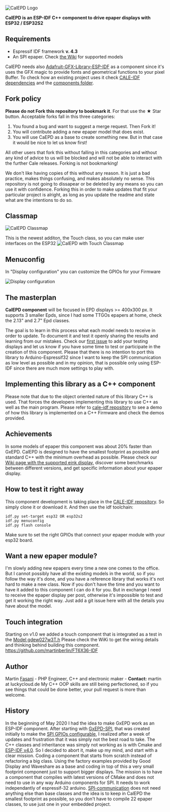 ![CalEPD Logo](/assets/CalEPD-logo.svg)

**CalEPD is an ESP-IDF C++ component to drive epaper displays with ESP32 / ESP32S2**

## Requirements

* Espressif IDF framework **v. 4.3**
* An SPI epaper. Check [the Wiki](https://github.com/martinberlin/cale-idf/wiki) for supported models

CalEPD needs also [Adafruit-GFX-Library-ESP-IDF](https://github.com/martinberlin/Adafruit-GFX-Library-ESP-IDF) as a component since it's uses the GFX magic to provide fonts and geometrical functions to your pixel Buffer.
To check how an existing project uses it check [CALE-IDF dependencies](https://github.com/martinberlin/cale-idf/network/dependencies) and the [components folder](https://github.com/martinberlin/cale-idf/tree/master/components).

## Fork policy

**Please do not Fork this repository to bookmark it**. For that use the ★ Star button. Acceptable forks fall in this three categories:

1. You found a bug and want to suggest a merge request. Then Fork it!
2. You will contribute adding a new epaper model that does exist.
3. You will use CaEPD as a base to create something new. But in that case it would be nice to let us know first!

All other users that fork this without falling in this categories and without any kind of advice to us will be blocked and will not be able to interact with the further Cale releases. Forking is not bookmarking!

We don't like having copies of this without any reason. It is just a bad practice, makes things confusing, and makes absolutely no sense. This repository is not going to dissapear or be deleted by any means so you can use it with confidence.
Forking this in order to make updates that fit your particular project is alright, as long as you update the readme and state what are the intentions to do so.

## Classmap 

![CalEPD Classmap](/assets/CalEPD_flow.svg)

This is the newest additon, the Touch class, so you can make user interfaces on the ESP32
![CalEPD with Touch Classmap](/assets/CalEPD_touch.svg)

## Menuconfig

In "Display configuration" you can customize the GPIOs for your Firmware

![Display configuration](/assets/menuconfig-display.png)

## The masterplan

**CalEPD component** will be focused in EPD displays >= 400x300 px. It supports 3 smaller Epds, since I had some TTGOs epapers at home, check the 2.13" and 2.7" Epd classes.

The goal is to learn in this process what each model needs to receive in order to update. To document it and test it openly sharing the results and learning from our mistakes.
Check our [first issue](https://github.com/martinberlin/CalEPD/issues/1) to add your testing displays and let us know if you have some time to test or participate in the creation of this component.
Please that there is no intention to port this library to Arduino-Espressif32 since I want to keep the SPI communication as low level as possible and in my opinion, that is possible only using ESP-IDF since there are much more settings to play with. 

## Implementing this library as a C++ component

Please note that due to the object oriented nature of this library C++ is used. That forces the developers implementing this library to use C++ as well as the main program. Please refer to [cale-idf repository](https://github.com/martinberlin/cale-idf) to see a demo of how this library is implemented on a C++ Firmware and check the demos provided.

## Achievements

In some models of epaper this component was about 20% faster than GxEPD. CalEPD is designed to have the smallest footprint as possible and standard C++ with the minimum overhead as possible.
Please check our [Wiki page with the supported eink display](https://github.com/martinberlin/cale-idf/wiki), discover some benchmarks between different versions, and get specific information about your epaper display.

## How to test it right away

This component development is taking place in the [CALE-IDF repository](https://github.com/martinberlin/cale-idf). So simply clone it or download it. And then use the idf toolchain: 

    idf.py set-target esp32 OR esp32s2
    idf.py menuconfig
    idf.py flash console

Make sure to set the right GPIOs that connect your epaper module with your esp32 board. 

## Want a new epaper module?

I'm slowly adding new epapers every time a new one comes to the office. But I cannot possibly have all the existing models in the world, so if you follow the way it's done, and you have a reference library that works it's not hard to make a new class. 
Now if you don't have the time and you want to have it added to this component I can do it for you. But in exchange I need to receive the epaper display per post, otherwise it's impossible to test and get it working the right way. Just add a git issue here with all the details you have about the model.

## Touch integration

Starting on v1.0 we added a touch component that is integrated as a test in the [Model gdew027w3T.h](https://github.com/martinberlin/cale-idf/wiki/Model-gdew027w3T.h-(Touch)) 
Please check the WiKi to get the wiring details and thinking behind building this component. 
https://github.com/martinberlin/FT6X36-IDF


## Author

Martin [Fasani](https://fasani.de) - PHP Engineer, C++ and electronic maker - **Contact:** martin at luckycloud.de
My C++ OOP skills are still being perfectioned, so if you see things that could be done better, your pull request is more than welcome.

## History

In the beginning of May 2020 I had the idea to make GxEPD work as an ESP-IDF component. After starting with [GxEPD-SPI](https://github.com/martinberlin/GxEPD-config-spi), that was created initially to make the [SPI GPIOs configurable](https://github.com/martinberlin/GxEPD-config-spi/tree/ini_spi#about-this-fork), I realized after a week of updates and frustration that it was simply not the best road to take. 
The C++ classes and inheritance was simply not working as is with Cmake and [ESP-IDF v4.0](https://github.com/espressif/esp-idf/tree/release/v4.0).
So I decided to abort it, make up my mind, and start with a clear mission. Coding a component that starts from scratch instead of refactoring a big class. 
Using the factory examples provided by Good Display and Waveshare as a base and coding in top of this a very small footprint component just to support bigger displays. 
The mission is to have a component that compiles with latest versions of CMake and does not need to use in any way Arduino components for SPI. It needs to work independantly of espressif-32 arduino.
[SPI-communication](https://docs.espressif.com/projects/esp-idf/en/latest/esp32/api-reference/peripherals/spi_master.html) does not need anything else than base classes and the idea is to keep in CalEPD the smallest footprint as possible, so you don't have to compile 22 epaper classes, to use just one in your embedded project.
